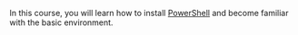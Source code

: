 In this course, you will learn how to install [PowerShell](https://github.com/PowerShell/PowerShell/) and become familiar with the basic environment.